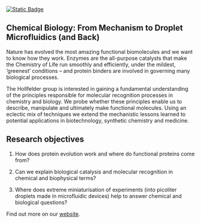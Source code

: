 [![Static Badge](https://img.shields.io/badge/%F0%9F%92%A7%20OpenWetWare-DropBase%20chips-blue?style=flat&labelColor=gray&color=lightblue&link=https%3A%2F%2Fopenwetware.org%2Fwiki%2FDropBase%3ADevices)](https://openwetware.org/wiki/DropBase:Devices)

## Chemical Biology: From Mechanism to Droplet Microfluidics (and Back)
Nature has evolved the most amazing functional biomolecules and we want to know how they work. Enzymes are the all-purpose catalysts that make the Chemistry of Life run smoothly and efficiently, under the mildest, ‘greenest’ conditions – and protein binders are involved in governing many biological processes.

The Hollfelder group is interested in gaining a fundamental understanding of the principles responsible for molecular recognition processes in chemistry and biology. We probe whether these principles enable us to describe, manipulate and ultimately make functional molecules. Using an eclectic mix of techniques we extend the mechanistic lessons learned to potential applications in biotechnology, synthetic chemistry and medicine.

 

## Research objectives
1. How does protein evolution work and where do functional proteins come from?

2. Can we explain biological catalysis and molecular recognition in chemical and biophysical terms?

3. Where does extreme miniaturisation of experiments (into picoliter droplets made in microfluidic devices) help to answer chemical and biological questions?

Find out more on our [website](https://hollfelder.bioc.cam.ac.uk/).
